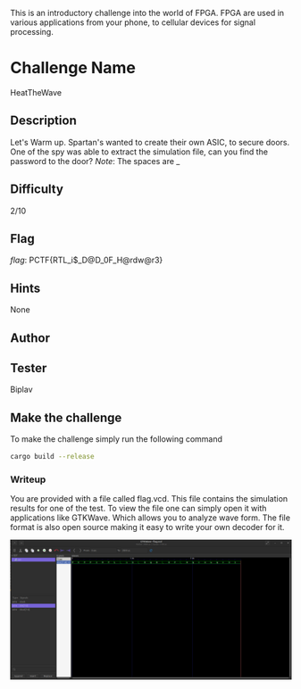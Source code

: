 This is an introductory challenge into the world of FPGA.
FPGA are used in various applications from your phone, to
cellular devices for signal processing.


# Challenge Name
HeatTheWave

## Description
Let's Warm up.
Spartan's wanted to create their own ASIC, to secure doors.
One of the spy was able to extract the simulation file,
can you find the password to the door?
*Note*: The spaces are _

## Difficulty
2/10

## Flag
*flag*: PCTF{RTL_i$_D@D_0F_H@rdw@r3}

## Hints
None

## Author


## Tester
Biplav

## Make the challenge
To make the challenge simply run the following command

```bash
cargo build --release
```

### Writeup
You are provided with a file called flag.vcd.
This file contains the simulation results for one of the
test. To view the file one can simply open it with applications
like GTKWave. Which allows you to analyze wave form. The
file format is also open source making it easy to write
your own decoder for it.

![solution](./solution.png)
